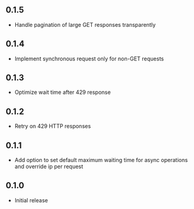 ## 0.1.5

- Handle pagination of large GET responses transparently

## 0.1.4

- Implement synchronous request only for non-GET requests

## 0.1.3

- Optimize wait time after 429 response

## 0.1.2

- Retry on 429 HTTP responses

## 0.1.1

- Add option to set default maximum waiting time for async operations and override ip per request

## 0.1.0

- Initial release

